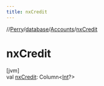```yaml
---
title: nxCredit
---
```

//[Perry](../../../index.html)/[database](../index.html)/[Accounts](index.html)/[nxCredit](nx-credit.html)



# nxCredit



[jvm]\
val [nxCredit](nx-credit.html): Column&lt;[Int](https://kotlinlang.org/api/latest/jvm/stdlib/kotlin/-int/index.html)?&gt;




